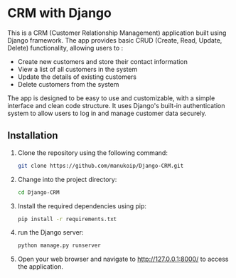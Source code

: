 # CRM with Django

This is a CRM (Customer Relationship Management) application built using Django framework. The app provides basic CRUD (Create, Read, Update, Delete) functionality, allowing users to :

- Create new customers and store their contact information
- View a list of all customers in the system
- Update the details of existing customers
- Delete customers from the system

The app is designed to be easy to use and customizable, with a simple interface and clean code structure. It uses Django's built-in authentication system to allow users to log in and manage customer data securely.

## Installation

1. Clone the repository using the following command:

   ```bash
   git clone https://github.com/manukoip/Django-CRM.git
   ```

2. Change into the project directory:

   ```bash
   cd Django-CRM
   ```

3. Install the required dependencies using pip:

   ```bash
   pip install -r requirements.txt
   ```

4. run the Django server:

   ```bash
   python manage.py runserver
   ```

5. Open your web browser and navigate to http://127.0.0.1:8000/ to access the application.
